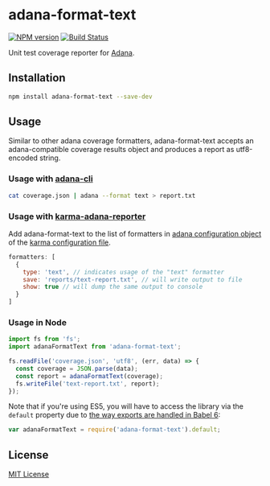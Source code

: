 # adana-format-text

[![NPM version](http://img.shields.io/npm/v/adana-format-text.svg)](https://www.npmjs.org/package/adana-format-text)
[![Build Status](https://travis-ci.org/olegskl/adana-format-text.svg?branch=master)](https://travis-ci.org/olegskl/adana-format-text)

Unit test coverage reporter for [Adana](https://github.com/adana-coverage/babel-plugin-transform-adana).

## Installation

```bash
npm install adana-format-text --save-dev
```

## Usage

Similar to other adana coverage formatters, adana-format-text accepts an adana-compatible coverage results object and produces a report as utf8-encoded string.

### Usage with [adana-cli](https://github.com/adana-coverage/adana-cli)

```bash
cat coverage.json | adana --format text > report.txt
```

### Usage with [karma-adana-reporter](https://github.com/olegskl/karma-adana-reporter)

Add adana-format-text to the list of formatters in [adana configuration object](https://github.com/olegskl/karma-adana-reporter#usage) of the [karma configuration file](https://karma-runner.github.io/0.13/config/configuration-file.html).

```js
formatters: [
  {
    type: 'text', // indicates usage of the "text" formatter
    save: 'reports/text-report.txt', // will write output to file
    show: true // will dump the same output to console
  }
]
```

### Usage in Node

```js
import fs from 'fs';
import adanaFormatText from 'adana-format-text';

fs.readFile('coverage.json', 'utf8', (err, data) => {
  const coverage = JSON.parse(data);
  const report = adanaFormatText(coverage);
  fs.writeFile('text-report.txt', report);
});
```

Note that if you're using ES5, you will have to access the library via the `default` property due to [the way exports are handled in Babel 6](https://phabricator.babeljs.io/T2212):

```js
var adanaFormatText = require('adana-format-text').default;
```

## License

[MIT License](http://opensource.org/licenses/MIT)
